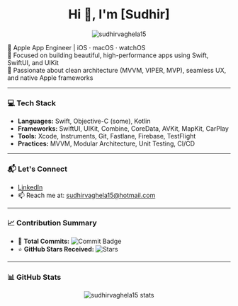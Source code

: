 <h1 align="center">Hi 👋, I'm [Sudhir]</h1>
<p align="center">
  <img src="https://komarev.com/ghpvc/?username=sudhirvaghela15&label=Profile%20views&color=0e75b6&style=flat" alt="sudhirvaghela15" />
</p>

🚀 Apple App Engineer | iOS · macOS · watchOS  
🎯 Focused on building beautiful, high-performance apps using Swift, SwiftUI, and UIKit  
💼 Passionate about clean architecture (MVVM, VIPER, MVP), seamless UX, and native Apple frameworks  

---

### 💻 Tech Stack

- **Languages:** Swift, Objective-C (some), Kotlin
- **Frameworks:** SwiftUI, UIKit, Combine, CoreData, AVKit, MapKit, CarPlay
- **Tools:** Xcode, Instruments, Git, Fastlane, Firebase, TestFlight
- **Practices:** MVVM, Modular Architecture, Unit Testing, CI/CD

---

### 📬 Let's Connect

- [LinkedIn](https://www.linkedin.com/in/smvaghela/)
- 📫 Reach me at: sudhirvaghela15@hotmail.com

---

### 📈 Contribution Summary

- 🧮 **Total Commits:** ![Commit Badge](https://badgen.net/github/commits/sudhirvaghela15/)
- ⭐ **GitHub Stars Received:** ![Stars](https://img.shields.io/github/stars/sudhirvaghela15?style=flat)
---

### 📊 GitHub Stats

<p align="center">
  <img src="https://github-readme-stats.vercel.app/api?username=sudhirvaghela15&show_icons=true&theme=radical&count_private=true" alt="sudhirvaghela15 stats" />
</p>

